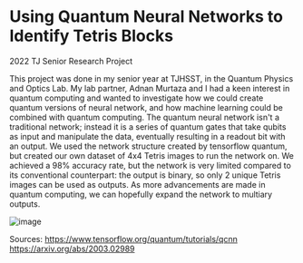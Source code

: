 # Using Quantum Neural Networks to Identify Tetris Blocks
2022 TJ Senior Research Project

This project was done in my senior year at TJHSST, in the Quantum Physics and Optics Lab. My lab partner, Adnan Murtaza and I had a keen interest in quantum computing and wanted to investigate how we could create quantum versions of neural network, and how machine learning could be combined with quantum computing. The quantum neural network isn't a traditional network; instead it is a series of quantum gates that take qubits as input and manipulate the data, eventually resulting in a readout bit with an output. We used the network structure created by tensorflow quantum, but created our own dataset of 4x4 Tetris images to run the network on. We achieved a 98% accuracy rate, but the network is very limited compared to its conventional counterpart: the output is binary, so only 2 unique Tetris images can be used as outputs. As more advancements are made in quantum computing, we can hopefully expand the network to multiary outputs.

![image](https://user-images.githubusercontent.com/107822939/190576919-d8893521-9577-47f9-8797-06d4d570b1a5.png)


Sources: 
https://www.tensorflow.org/quantum/tutorials/qcnn
https://arxiv.org/abs/2003.02989
